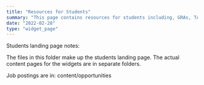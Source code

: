 ```yaml
---
title: "Resources for Students"
summary: "This page contains resources for students including, GRAs, TAs, and advisees."
date: "2022-02-28"  
type: "widget_page" 
---
```


Students landing page notes:

The files in this folder make up the students landing page. The actual content pages for the widgets are in separate folders.

Job postings are in: content/opportunities 